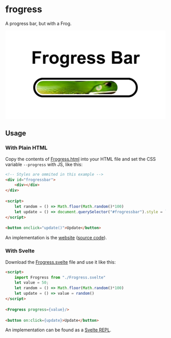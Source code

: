 # frogress
A progress bar, but with a Frog.

![Frogress bar](frogress-preview.png)

## Usage

### With Plain HTML

Copy the contents of [Frogress.html](/Frogress.html) into your HTML file and set the CSS variable `--progress` with JS, like this:

```html
<!-- Styles are ommited in this example -->
<div id="frogressbar"> 
    <div></div>
</div>

<script>
    let random = () => Math.floor(Math.random()*100)
    let update = () => document.querySelector("#frogressbar").style = `--progress: ${random()}%`
</script>

<button onclick="update()">Update</button>
```

An implementation is the [website](https://frogress.ml) ([source code](/index.html)).

### With Svelte

Download the [Frogress.svelte](/Frogress.svelte) file and use it like this:

```html
<script>
    import Frogress from "./Frogress.svelte"
    let value = 50;
    let random = () => Math.floor(Math.random()*100)
    let update = () => value = random()
</script>

<Frogress progress={value}/>

<button on:click={update}>Update</button>
```

An implementation can be found as a [Svelte REPL](https://svelte.dev/repl/091d82239c7344299e296b8149546b52?version=3.42.3).